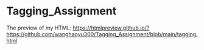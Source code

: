 # Tagging_Assignment

The preview of my HTML:
https://htmlpreview.github.io/?https://github.com/wanghaoyu300/Tagging_Assignment/blob/main/tagging.html
